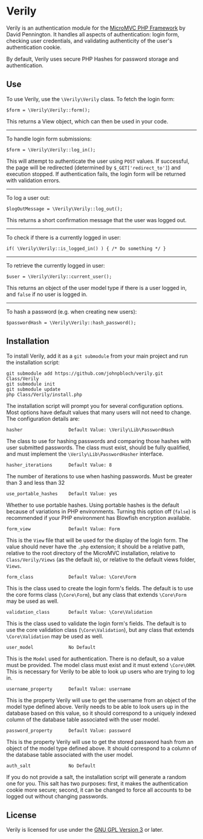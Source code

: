 Verily
==

Verily is an authentication module for the [MicroMVC PHP Framework](https://github.com/Xeoncross/micromvc) by David Pennington. It handles all aspects of authentication: login form, checking user credentials, and validating authenticity of the user's authentication cookie.

By default, Verily uses secure PHP Hashes for password storage and authentication.

Use
--

To use Verily, use the `\Verily\Verily` class. To fetch the login form:

    $form = \Verily\Verily::form();

This returns a View object, which can then be used in your code.
____
To handle login form submissions:

    $form = \Verily\Verily::log_in();

This will attempt to authenticate the user using `POST` values. If successful, the page will be redirected (determined by `$_GET['redirect_to']`) and execution stopped. If authentication fails, the login form will be returned with validation errors.
____
To log a user out:

    $logOutMessage = \Verily\Verily::log_out();

This returns a short confirmation message that the user was logged out.
____
To check if there is a currently logged in user:

    if( \Verily\Verily::is_logged_in() ) { /* Do something */ }

____
To retrieve the currently logged in user:

    $user = \Verily\Verily::current_user();

This returns an object of the user model type if there is a user logged in, and `false` if no user is logged in.
____
To hash a password (e.g. when creating new users):

    $passwordHash = \Verily\Verily::hash_password();

Installation
--

To install Verily, add it as a `git submodule` from your main project and run the installation script:

    git submodule add https://github.com/johnpbloch/verily.git Class/Verily
    git submodule init
    git submodule update
    php Class/Verily/install.php

The installation script will prompt you for several configuration options. Most options have default values that many users will not need to change. The configuration details are:

    hasher                 Default Value: \Verily\Lib\PasswordHash

The class to use for hashing passwords and comparing those hashes with user submitted passwords. The class must exist, should be fully qualified, and must implement the `\Verily\Lib\PasswordHasher` interface.

    hasher_iterations      Default Value: 8

The number of iterations to use when hashing passwords. Must be greater than 3 and less than 32
    
    use_portable_hashes    Default Value: yes

Whether to use portable hashes. Using portable hashes is the default because of variations in PHP environments. Turning this option off (`false`) is recommended if your PHP environment has Blowfish encryption available.
    
    form_view              Default Value: Form

This is the `View` file that will be used for the display of the login form. The value should never have the `.php` extension; it should be a relative path, relative to the root directory of the MicroMVC installation, relative to `Class/Verily/Views` (as the default is), or relative to the default views folder, `Views`.

    form_class             Default Value: \Core\Form

This is the class used to create the login form's fields. The default is to use the core forms class (`\Core\Form`), but any class that extends `\Core\Form` may be used as well.

    validation_class       Default Value: \Core\Validation

This is the class used to validate the login form's fields. The default is to use the core validation class (`\Core\Validation`), but any class that extends `\Core\Validation` may be used as well.

    user_model             No Default

This is the `Model` used for authentication. There is no default, so a value must be provided. The model class must exist and it must extend `\Core\ORM`. This is necessary for Verily to be able to look up users who are trying to log in.

    username_property      Default Value: username

This is the property Verily will use to get the username from an object of the model type defined above. Verily needs to be able to look users up in the database based on this value, so it should correspond to a uniquely indexed column of the database table associated with the user model.

    password_property      Default Value: password

This is the property Verily will use to get the stored password hash from an object of the model type defined above. It should correspond to a column of the database table associated with the user model.

    auth_salt              No Default

If you do not provide a salt, the installation script will generate a random one for you. This salt has two purposes: first, it makes the authentication cookie more secure; second, it can be changed to force all accounts to be logged out without changing passwords.

License
--

Verily is licensed for use under the [GNU GPL Version 3](http://www.gnu.org/licenses/gpl.html) or later.